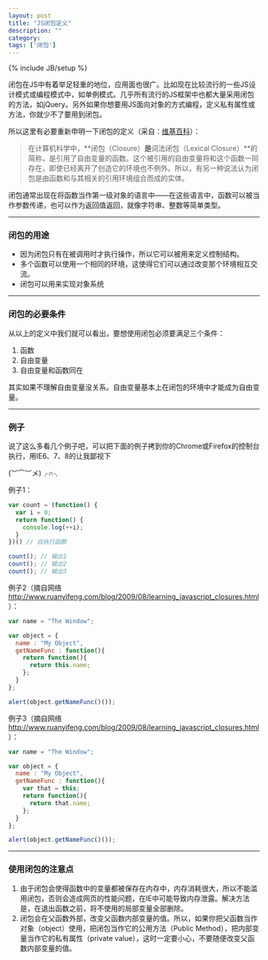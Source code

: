 ```yaml
---
layout: post
title: "JS闭包定义"
description: ""
category: 
tags: ['闭包']
---
```

{% include JB/setup %}

闭包在JS中有着举足轻重的地位，应用面也很广。比如现在比较流行的一些JS设计模式或编程模式中，如单例模式。几乎所有流行的JS框架中也都大量采用闭包的方法，如jQuery。另外如果你想要用JS面向对象的方式编程，定义私有属性或方法，你就少不了要用到闭包。

所以这里有必要重新申明一下闭包的定义（采自：[维基百科](http://zh.wikipedia.org/wiki/%E9%97%AD%E5%8C%85_\(%E8%AE%A1%E7%AE%97%E6%9C%BA%E7%A7%91%E5%AD%A6\))）：
  
>在计算机科学中，**闭包（Closure）**是**词法闭包（Lexical Closure）**的简称，是引用了自由变量的函数。这个被引用的自由变量将和这个函数一同存在，即使已经离开了创造它的环境也不例外。所以，有另一种说法认为闭包是由函数和与其相关的引用环境组合而成的实体。

<!--more-->
闭包通常出现在将函数当作第一级对象的语言中——在这些语言中，函数可以被当作参数传递，也可以作为返回值返回，就像字符串、整数等简单类型。

---

### 闭包的用途


* 因为闭包只有在被调用时才执行操作，所以它可以被用来定义控制结构。
* 多个函数可以使用一个相同的环境，这使得它们可以通过改变那个环境相互交流。
* 闭包可以用来实现对象系统

---

### 闭包的必要条件

从以上的定义中我们就可以看出，要想使用闭包必须要满足三个条件：

1. 函数
2. 自由变量
3. 自由变量和函数同在

其实如果不理解自由变量没关系。自由变量基本上在闭包的环境中才能成为自由变量。

---

### 例子

说了这么多看几个例子吧，可以把下面的例子拷到你的Chrome或Firefox的控制台执行，用IE6、7、8的让我鄙视下 

(︶⌒︶メ)╭∩╮

例子1：

```js
var count = (function() {
  var i = 0;
  return function() {
    console.log(++i);
  }
})() // 自执行函数

count(); // 输出1
count(); // 输出2
count(); // 输出3
```

例子2（摘自网络 <http://www.ruanyifeng.com/blog/2009/08/learning_javascript_closures.html>）：

```js
var name = "The Window";

var object = {
  name : "My Object",
  getNameFunc : function(){
    return function(){
      return this.name;
    };
  }
};

alert(object.getNameFunc()());
```

例子3（摘自网络 <http://www.ruanyifeng.com/blog/2009/08/learning_javascript_closures.html>）：

```js
var name = "The Window";

var object = {
  name : "My Object",
  getNameFunc : function(){
    var that = this;
    return function(){
      return that.name;
    };
  }
};

alert(object.getNameFunc()());
```

---

### 使用闭包的注意点


1. 由于闭包会使得函数中的变量都被保存在内存中，内存消耗很大，所以不能滥用闭包，否则会造成网页的性能问题，在IE中可能导致内存泄露。解决方法是，在退出函数之前，将不使用的局部变量全部删除。
2. 闭包会在父函数外部，改变父函数内部变量的值。所以，如果你把父函数当作对象（object）使用，把闭包当作它的公用方法（Public Method），把内部变量当作它的私有属性（private value），这时一定要小心，不要随便改变父函数内部变量的值。

